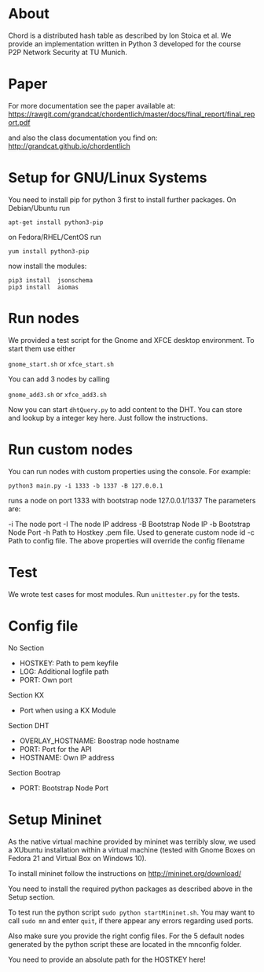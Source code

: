 About
======================
Chord is a distributed hash table as described by Ion Stoica et al. We provide an implementation written in Python 3 developed for the course P2P Network Security at TU Munich.

Paper
======================
For more documentation see the paper available at:
https://rawgit.com/grandcat/chordentlich/master/docs/final_report/final_report.pdf

and also the class documentation you find on:
http://grandcat.github.io/chordentlich



Setup for GNU/Linux Systems
======================
You need to install  pip for python 3 first to install further packages.
On Debian/Ubuntu run

`apt-get install python3-pip`

on Fedora/RHEL/CentOS run

`yum install python3-pip`

now install the modules:
```
pip3 install  jsonschema
pip3 install  aiomas
```

Run nodes
======================
We provided a test script for the Gnome and XFCE desktop environment.
To start them use either

`gnome_start.sh` or
`xfce_start.sh`

You can add 3 nodes by calling

`gnome_add3.sh` or
`xfce_add3.sh`

Now you can start `dhtQuery.py` to add content to the DHT. You can store and
lookup by a integer key here. Just follow the instructions.

Run custom nodes
======================
You can run nodes with custom properties using the console. For example:

`python3 main.py -i 1333 -b 1337 -B 127.0.0.1`

runs a node on port 1333 with bootstrap node 127.0.0.1/1337
The parameters are:

-i The node port
-I The node IP address
-B Bootstrap Node IP
-b Bootstrap Node Port
-h Path to Hostkey .pem file. Used to generate custom node id
-c Path to config file. The above properties will override the config filename

Test
======================
We wrote test cases for most modules.
Run `unittester.py` for the tests.

Config file
======================

No Section
- HOSTKEY: Path to pem keyfile
- LOG: Additional logfile path
- PORT: Own port

Section KX
- Port when using a KX Module

Section DHT
- OVERLAY_HOSTNAME: Boostrap node hostname
- PORT: Port for the API
- HOSTNAME: Own IP address

Section Bootrap
- PORT: Bootstrap Node Port

Setup Mininet
======================

As the native virtual machine provided by mininet was terribly slow, we used
a XUbuntu installation within a virtual machine
(tested with Gnome Boxes on Fedora 21 and Virtual Box on Windows 10).

To install mininet follow the instructions on
http://mininet.org/download/

You need to install the required python packages as described
above in the Setup section.

To test run the python script `sudo python startMininet.sh`. You may want to call
`sudo mn` and enter `quit`, if there appear any errors regarding used ports.

Also make sure you provide the right config files. For the 5 default nodes generated
by the python script these are located in the mnconfig folder.

You need to provide an absolute path for the HOSTKEY here!
